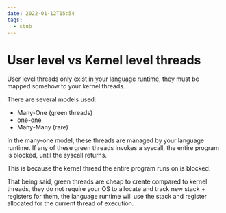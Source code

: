 ```yaml
---
date: 2022-01-12T15:54
tags: 
  - stub
---
```


# User level vs Kernel level threads

User level threads only exist in your language runtime,
they must be mapped somehow to your kernel threads.

There are several models used:
- Many-One (green threads)
- one-one
- Many-Many (rare)

In the many-one model, these threads are managed by your language runtime.
If any of these green threads invokes a syscall,
the entire program is blocked, until the syscall
returns.

This is because the kernel thread the entire program runs on is blocked.

That being said, green threads are cheap to create compared to kernel threads,
they do not require your OS to allocate and track new stack + registers for them,
the language runtime will use the stack and register allocated for the current thread of execution.
